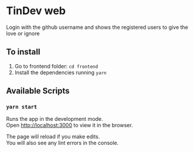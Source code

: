 # TinDev web

Login with the github username and shows the registered users to give the love or ignore

## To install

1. Go to frontend folder: ` cd frontend `
2. Install the dependencies running ` yarn `

## Available Scripts

### `yarn start`

Runs the app in the development mode.\
Open [http://localhost:3000](http://localhost:3000) to view it in the browser.

The page will reload if you make edits.\
You will also see any lint errors in the console.
